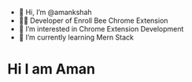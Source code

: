 - 👋 Hi, I’m @amankshah
- 🧑‍💻 Developer of Enroll Bee Chrome Extension
- 👀 I’m interested in Chrome Extension Development
- 🌱 I’m currently learning Mern Stack

<h1>Hi I am Aman</h1>

  

<!---
amankshah/amankshah is a ✨ special ✨ repository because its `README.md` (this file) appears on your GitHub profile.
You can click the Preview link to take a look at your changes.
--->
